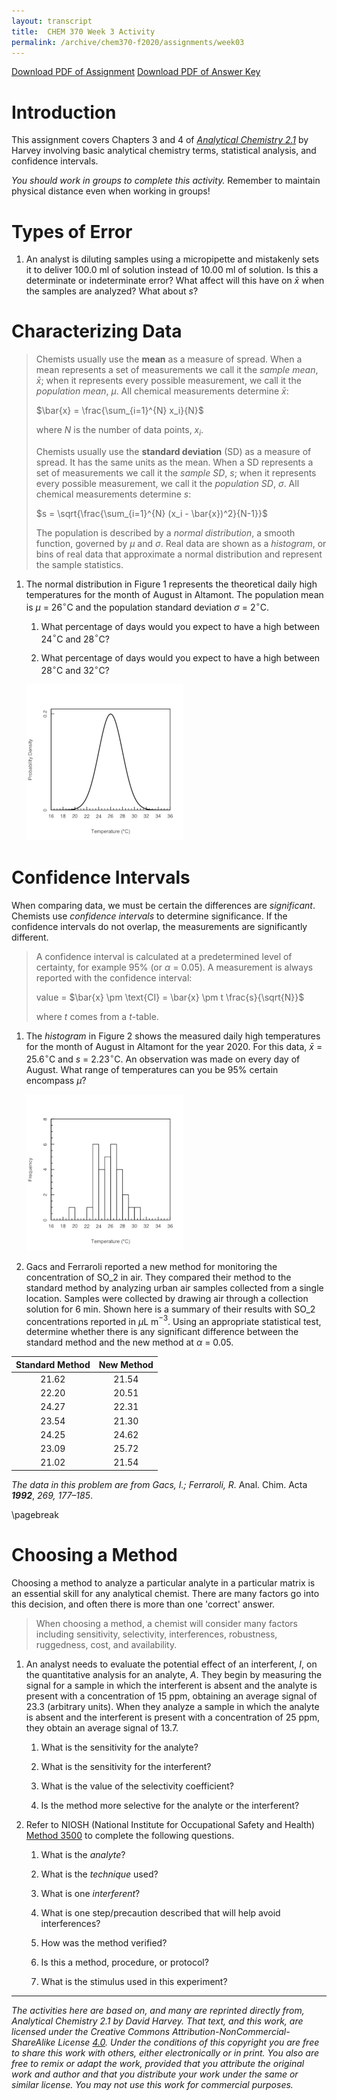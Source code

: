 ```yaml
---
layout: transcript
title:  CHEM 370 Week 3 Activity
permalink: /archive/chem370-f2020/assignments/week03
---
```


<a class="quicklink" href="https://github.com/alphonse/alphonse.github.io/raw/master/archive/chem370-f2020/pdf/assignments/week03.pdf" target="blank">Download PDF of Assignment</a>
<a class="quicklink" href="https://github.com/alphonse/alphonse.github.io/raw/master/archive/chem370-f2020/pdf/assignments/week03_key.pdf" target="blank">Download PDF of Answer Key</a>

<!-- Name: ___________________________________ -->

# Introduction

This assignment covers Chapters 3 and 4 of [*Analytical Chemistry 2.1*](https://chem.libretexts.org/Bookshelves/Analytical_Chemistry/Book%3A_Analytical_Chemistry_2.1_(Harvey)/02%3A_Basic_Tools_of_Analytical_Chemistry) by Harvey involving basic analytical chemistry terms, statistical analysis, and confidence intervals.

*You should work in groups to complete this activity.* Remember to maintain physical distance even when working in groups!  

# Types of Error

<!-- 1. To prepare a standard solution of Mn$^{2+}$, a 0.250 g sample of Mn is dissolved in 10 mL of concentrated HNO3 (measured with a graduated cylinder). The resulting solution is quantitatively transferred to a 100-mL volumetric flask and diluted to volume with distilled water. A 10-mL aliquot of the solution is pipetted into a 500-mL volumetric flask and diluted to volume.

    1. Express the concentration of Mn in mg/L, and estimate its uncertainty using a propagation of uncertainty.

    1. Can you improve the concentration’s uncertainty by using a pipet to measure the HNO3, instead of a graduated cylinder? -->

1. An analyst is diluting samples using a micropipette and mistakenly sets it to deliver 100.0 ml of solution instead of 10.00 ml of solution.  Is this a determinate or indeterminate error?  What affect will this have on $\bar{x}$ when the samples are analyzed?  What about $s$?

<!-- \vspace{1cm} -->

# Characterizing Data

> Chemists usually use the **mean** as a measure of spread.  When a mean represents a set of measurements we call it the *sample mean*, $\bar{x}$; when it represents every possible measurement, we call it the *population mean*, $\mu$.  All chemical measurements determine $\bar{x}$:
>
> $\bar{x} = \frac{\sum_{i=1}^{N} x_i}{N}$
>
> where $N$ is the number of data points, $x_i$.
>
> Chemists usually use the **standard deviation** (SD) as a measure of spread.  It has the same units as the mean.  When a SD represents a set of measurements we call it the *sample SD*, $s$; when it represents every possible measurement, we call it the *population SD*, $\sigma$.  All chemical measurements determine $s$:
>
> $s = \sqrt{\frac{\sum_{i=1}^{N} (x_i - \bar{x})^2}{N-1}}$
>
> The population is described by a *normal distribution*, a smooth function, governed by $\mu$ and $\sigma$.  Real data are shown as a *histogram*, or bins of real data that approximate a normal distribution and represent the sample statistics.

1. The normal distribution in Figure 1 represents the theoretical daily high temperatures for the month of August in Altamont.  The population mean is $\mu$ = 26$^{\circ}$C and the population standard deviation $\sigma$ = 2$^{\circ}$C.  
      
      1. What percentage of days would you expect to have a high between 24$^{\circ}$C and 28$^{\circ}$C?
      
            <!-- \vspace{1cm} -->
            
      1. What percentage of days would you expect to have a high between 28$^{\circ}$C and 32$^{\circ}$C?
            
            <!-- \vspace{1cm} -->

      <!-- ![Normal distribution of daily high August temperature in Altamont.](chem370/assignments/img/week03_distribution.png) -->
      ![Normal distribution of daily high August temperature in Altamont.](img/week03_distribution.png)

# Confidence Intervals

When comparing data, we must be certain the differences are *significant*.  Chemists use *confidence intervals* to determine significance.  If the confidence intervals do not overlap, the measurements are significantly different.

> A confidence interval is calculated at a predetermined level of certainty, for example 95% (or $\alpha$ = 0.05).  A measurement is always reported with the confidence interval:
>
> value = $\bar{x} \pm \text{CI} = \bar{x} \pm t \frac{s}{\sqrt{N}}$
>
> where $t$ comes from a $t$-table.

1. The *histogram* in Figure 2 shows the measured daily high temperatures for the month of August in Altamont for the year 2020. For this data, $\bar{x}$ = 25.6$^{\circ}$C and $s$ = 2.23$^{\circ}$C. An observation was made on every day of August.  What range of temperatures can you be 95% certain encompass $\mu$?

      <!-- \vspace{2cm} -->

      <!-- ![Histogram of measured daily high August temperatures in Altamont. (n = 31)](chem370/assignments/img/week03_histogram.png) -->
      ![Histogram of measured daily high August temperatures in Altamont. (n = 31)](img/week03_histogram.png)
      
1. Gacs and Ferraroli reported a new method for monitoring the concentration of SO$\_2$ in air. They compared their method to the standard method by analyzing urban air samples collected from a single location. Samples were collected by drawing air through a collection solution for 6 min. Shown here is a summary of their results with SO$\_2$ concentrations reported in $\mu$L m$^{-3}$. Using an appropriate statistical test, determine whether there is any significant difference between the standard method and the new method at  $\alpha$ = 0.05.  


| Standard Method | New Method |
|:---------------:|:----------:|
|      21.62      |   21.54    |
|      22.20      |   20.51    |
|      24.27      |   22.31    |
|      23.54      |   21.30    |
|      24.25      |   24.62    |
|      23.09      |   25.72    |
|      21.02      |   21.54    |


*The data in this problem are from Gacs, I.; Ferraroli, R.* Anal. Chim. Acta ***1992***, *269, 177–185*.


\pagebreak

# Choosing a Method

Choosing a method to analyze a particular analyte in a particular matrix is an essential skill for any analytical chemist.  There are many factors go into this decision, and often there is more than one 'correct' answer.

> When choosing a method, a chemist will consider many factors including sensitivity, selectivity, interferences, robustness, ruggedness, cost, and availability.

1. An analyst needs to evaluate the potential effect of an interferent, $I$, on the quantitative analysis for an analyte, $A$. They begin by measuring the signal for a sample in which the interferent is absent and the analyte is present with a concentration of 15 ppm, obtaining an average signal of 23.3 (arbitrary units). When they analyze a sample in which the analyte is absent and the interferent is present with a concentration of 25 ppm, they obtain an average signal of 13.7.

      1. What is the sensitivity for the analyte?

            <!-- \vspace{0.5cm} -->

      1. What is the sensitivity for the interferent?

            <!-- \vspace{0.5cm} -->

      1. What is the value of the selectivity coefficient?

            <!-- \vspace{0.5cm} -->

      1. Is the method more selective for the analyte or the interferent?
      
            <!-- \vspace{0.5cm} -->

1. Refer to NIOSH (National Institute for Occupational Safety and Health) [Method 3500](http://www.cromlab.es/Articulos/Metodos/NIOSH/NIOSH%203000/3500.pdf) to complete the following questions.

      1. What is the *analyte*?
        
          <!-- \vspace{0.5cm} -->
        
      1. What is the *technique* used?
      
          <!-- \vspace{0.5cm} -->
    
      1. What is one *interferent*?
      
          <!-- \vspace{0.5cm} -->
    
      1. What is one step/precaution described that will help avoid interferences?
      
          <!-- \vspace{0.5cm} -->
    
      1. How was the method verified?
      
          <!-- \vspace{0.5cm} -->
    
      1. Is this a method, procedure, or protocol?
      
          <!-- \vspace{0.5cm} -->
    
      1. What is the stimulus used in this experiment?
      
          <!-- \vspace{0.5cm} -->
          
<!-- \vfill -->
 
 --------------
 
*The activities here are based on, and many are reprinted directly from, Analytical Chemistry 2.1 by David Harvey.  That text, and this work, are licensed under the Creative Commons Attribution-NonCommercial-ShareAlike License [4.0](https://creativecommons.org/licenses/by-nc-sa/4.0/). Under the conditions of this copyright you are free to share this work with others, either electronically or in print. You also are free to remix or adapt the work, provided that you attribute the original work and author and that you distribute your work under the same or similar license. You may not use this work for commercial purposes.*
